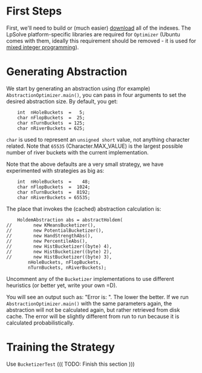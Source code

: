 # First Steps #

First, we'll need to build or (much easier) [download](http://code.google.com/p/alexoholdem/downloads/list) all of the indexes.  The LpSolve platform-specific libraries are required for `Optimizer` (Ubuntu comes with them, ideally this requirement should be removed - it is used for [mixed integer programming](http://en.wikipedia.org/wiki/Linear_programming#Integer_unknowns)).

# Generating Abstraction #

We start by generating an abstraction using (for example) `AbstractionOptimizer.main()`,  you can pass in four arguments to set the desired abstraction size.  By default, you get:
```
    int  nHoleBuckets  =   5;
    char nFlopBuckets  =  25;
    char nTurnBuckets  = 125;
    char nRiverBuckets = 625;
```
`char` is used to represent an `unsigned short` value, not anything character related. Note that `65535` (Character.MAX\_VALUE) is the largest possible number of river buckets with the current implementation.

Note that the above defaults are a very small strategy, we have experimented with strategies as big as:
```
    int  nHoleBuckets  =    48;
    char nFlopBuckets  =  1024;
    char nTurnBuckets  =  8192;
    char nRiverBuckets = 65535;
```

The place that invokes the (cached) abstraction calculation is:
```
    HoldemAbstraction abs = abstractHoldem(
//        new KMeansBucketizer(),
//        new PotentialBucketizer(),
//        new HandStrengthAbs(),
//        new PercentileAbs(),
//        new HistBucketizer((byte) 4),
//        new HistBucketizer((byte) 2),
//        new HistBucketizer((byte) 3),
        nHoleBuckets, nFlopBuckets,
        nTurnBuckets, nRiverBuckets);
```
Uncomment any of the `Bucketizer` implementations to use different heuristics (or better yet, write your own =D).

You will see an output such as: "Error is: <root mean squared error>".  The lower the better.  If we run `AbstractionOptimizer.main()` with the same parameters again, the abstraction will not be calculated again, but rather retrieved from disk cache.  The error will be slightly different from run to run because it is calculated probabilistically.


# Training the Strategy #
Use `BucketizerTest` ((( TODO: Finish this section )))